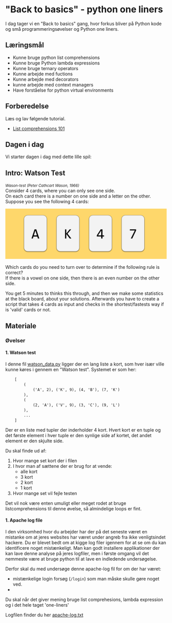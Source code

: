 # "Back to basics" - python one liners
I dag tager vi en "Back to basics" gang, hvor forkus bliver på Python kode og små programmeringsøvelser og Python one liners.


## Læringsmål
* Kunne bruge python list comprehensions
* Kunne bruge Python lambda expressions
* Kunne bruge ternary operators
* Kunne arbejde med fuctions
* Kunne arbejde med decorators
* kunne arbejde med context managers
* Have forståelse for python virtual environments


## Forberedelse
Læs og lav følgende tutorial.

* [List comprehensions 101](https://mathspp.com/blog/pydonts/list-comprehensions-101)

## Dagen i dag

Vi starter dagen i dag med dette lille spil:

Intro: Watson Test
------------------

<small><i>Wason-test (Peter Cathcart Wason, 1966)</i></small>    
Consider 4 cards, where you can only see one side.      
On each card there is a number on one side and a letter on the other.     
Suppose you see the following 4 cards:     

![](../assets/card_chal.png)

Which cards do you need to turn over to determine if the following rule is correct?     
If there is a vowel on one side, then there is an even number on the other side.     

You get 5 minutes to thinks this through, and then we make some statistics at the black board, about your solutions.
Afterwards you have to create a script that takes 4 cards as input and checks in the shortest/fastests way if is 'valid' cards or not.



## Materiale



### Øvelser

#### 1. Watson test
I denne fil [watson_data.py](../materialer/ses8/watson_data.py) ligger der en lang liste a kort, som hver især ville kunne køres i gennem en "Watson test". Systemet er som her:

``` 
    [
        (
            ('A', 2), ('K', 9), (4, 'B'), (7, 'K')
        ), 
        (
            (2, 'A'), ('V', 9), (3, 'C'), (9, 'L')
        ), 
        ...
    ]
``` 

Der er en liste med tupler der inderholder 4 kort. Hvert kort er en tuple og det første element i hver tuple er den synlige side af kortet, det andet element er den skjulte side. 

Du skal finde ud af:

1. Hvor mange set kort der i filen
2. I hvor man af sættene der er brug for at vende: 
    * alle kort
    * 3 kort
    * 2 kort
    * 1 kort
3. Hvor mange set vil fejle testen

Det vil nok være enten umuligt eller meget rodet at bruge listcomprehensions til denne øvelse, så almindelige loops er fint. 

#### 1. Apache log file
I den virksomhed hvor du arbejder har der på det seneste været en mistanke om at jeres websites har været under angreb fra ikke venligtsindet hackere. Du er blevet bedt om at kigge log filer igennem for at se om du kan identificere noget mistænkeligt. Man kan godt installere applikationer der kan lave denne analyse på jeres logfiler, men i første omgang vil det nemmeste være at bruge python til at lave en indledende undersøgelse. 

Derfor skal du med undersøge denne apache-log fil for om der har været:

* mistænkelige login forsøg (`/login`) som man måske skulle gøre noget ved.
*  

Du skal når det giver mening bruge list comprehesions, lambda expression og i det hele taget 'one-liners'

Logfilen finder du her [apache-log.txt]()
